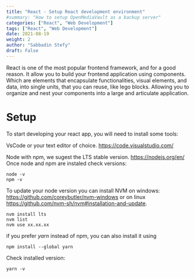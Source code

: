 ```yaml
---
title: "React - Setup React development environment"
#summary: "How to setup OpenMediaVault as a backup server"
categories: ["React", "Web Development"]
tags: ["React", "Web Development"]
date: 2021-08-19
weight: 2
author: "Sabbadin Stefy"
draft: False
---
```


React is one of the most popular frontend framework, and for a good reason. It allow you to build your frontend application using components. Which are elements that encapsulate functionalities, visual elements, and data, into single units, that you can reuse, like lego blocks. Allowing you to organize and nest your components into a large and articulate application.


# Setup
To start developing your react app, you will need to install some tools:


VsCode or your text editor of choice. https://code.visualstudio.com/

Node with npm, we sugest the LTS stable version. https://nodejs.org/en/
Once  node  and npm are instaled check versions:

    node -v
    npm -v

To update your node version you can install NVM on windows: https://github.com/coreybutler/nvm-windows or on linux https://github.com/nvm-sh/nvm#installation-and-update.

    nvm install lts
    nvm list
    nvm use xx.xx.xx

if you prefer *yarn* instead of npm, you can also install it using 
    
    npm install --global yarn

Check installed version:

    yarn -v


